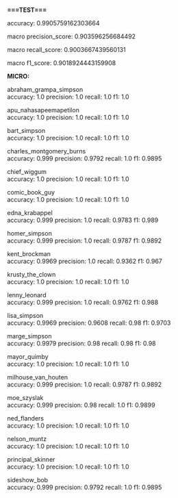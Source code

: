 **===TEST===**

accuracy: 0.9905759162303664

macro precision_score: 0.903596256684492

macro recall_score: 0.9003667439560131

macro f1_score: 0.9018924443159908


**MICRO:**

abraham_grampa_simpson<br />
accuracy: 1.0 		 precision: 1.0 		 recall: 1.0 		 f1: 1.0

apu_nahasapeemapetilon<br />
accuracy: 1.0 		 precision: 1.0 		 recall: 1.0 		 f1: 1.0

bart_simpson<br />
accuracy: 1.0 		 precision: 1.0 		 recall: 1.0 		 f1: 1.0

charles_montgomery_burns<br />
accuracy: 0.999 		 precision: 0.9792 		 recall: 1.0 		 f1: 0.9895

chief_wiggum<br />
accuracy: 1.0 		 precision: 1.0 		 recall: 1.0 		 f1: 1.0

comic_book_guy<br />
accuracy: 1.0 		 precision: 1.0 		 recall: 1.0 		 f1: 1.0

edna_krabappel<br />
accuracy: 0.999 		 precision: 1.0 		 recall: 0.9783 		 f1: 0.989

homer_simpson<br />
accuracy: 0.999 		 precision: 1.0 		 recall: 0.9787 		 f1: 0.9892

kent_brockman<br />
accuracy: 0.9969 		 precision: 1.0 		 recall: 0.9362 		 f1: 0.967

krusty_the_clown<br />
accuracy: 1.0 		 precision: 1.0 		 recall: 1.0 		 f1: 1.0

lenny_leonard<br />
accuracy: 0.999 		 precision: 1.0 		 recall: 0.9762 		 f1: 0.988

lisa_simpson<br />
accuracy: 0.9969 		 precision: 0.9608 		 recall: 0.98 		 f1: 0.9703

marge_simpson<br />
accuracy: 0.9979 		 precision: 0.98 		 recall: 0.98 		 f1: 0.98

mayor_quimby<br />
accuracy: 1.0 		 precision: 1.0 		 recall: 1.0 		 f1: 1.0

milhouse_van_houten<br />
accuracy: 0.999 		 precision: 1.0 		 recall: 0.9787 		 f1: 0.9892

moe_szyslak<br />
accuracy: 0.999 		 precision: 0.98 		 recall: 1.0 		 f1: 0.9899

ned_flanders<br />
accuracy: 1.0 		 precision: 1.0 		 recall: 1.0 		 f1: 1.0

nelson_muntz<br />
accuracy: 1.0 		 precision: 1.0 		 recall: 1.0 		 f1: 1.0

principal_skinner<br />
accuracy: 1.0 		 precision: 1.0 		 recall: 1.0 		 f1: 1.0

sideshow_bob<br />
accuracy: 0.999 		 precision: 0.9792 		 recall: 1.0 		 f1: 0.9895
